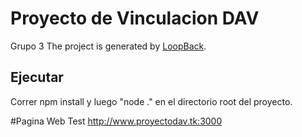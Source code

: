 # Proyecto de Vinculacion DAV
Grupo 3
The project is generated by [LoopBack](http://loopback.io).

## Ejecutar ###
Correr npm install y luego "node ." en el directorio root del proyecto.

#Pagina Web Test
http://www.proyectodav.tk:3000 
